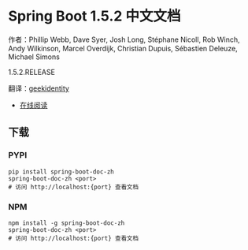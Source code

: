 # Spring Boot 1.5.2 中文文档

作者：Phillip Webb, Dave Syer, Josh Long, Stéphane Nicoll, Rob Winch, Andy Wilkinson, Marcel Overdijk, Christian Dupuis, Sébastien Deleuze, Michael Simons

1.5.2.RELEASE

翻译：[geekidentity](http://blog.geekidentity.com/)

+   [在线阅读](https://spring-boot.apachecn.org)


## 下载

### PYPI

```
pip install spring-boot-doc-zh
spring-boot-doc-zh <port>
# 访问 http://localhost:{port} 查看文档
```

### NPM

```
npm install -g spring-boot-doc-zh
spring-boot-doc-zh <port>
# 访问 http://localhost:{port} 查看文档
```
